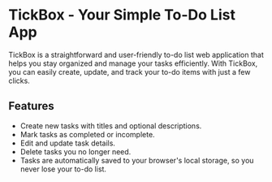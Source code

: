 # TickBox - Your Simple To-Do List App

TickBox is a straightforward and user-friendly to-do list web application that helps you stay organized and manage your tasks efficiently. With TickBox, you can easily create, update, and track your to-do items with just a few clicks.

## Features

- Create new tasks with titles and optional descriptions.
- Mark tasks as completed or incomplete.
- Edit and update task details.
- Delete tasks you no longer need.
- Tasks are automatically saved to your browser's local storage, so you never lose your to-do list.
